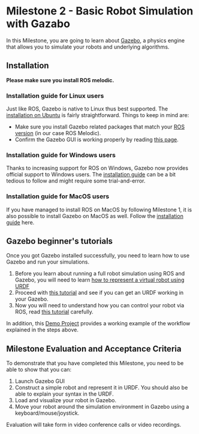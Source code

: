 # Milestone 2 - Basic Robot Simulation with Gazabo

In this Milestone, you are going to learn about [Gazebo](http://gazebosim.org/), a physics engine that allows you to simulate your robots and underlying algorithms. 

## Installation

**Please make sure you install ROS melodic.**

### Installation guide for Linux users

Just like ROS, Gazebo is native to Linux thus best supported. The [installation on Ubuntu](http://gazebosim.org/tutorials?tut=install_ubuntu&cat=install) is fairly straightforward.
Things to keep in mind are:
* Make sure you install Gazebo related packages that match your [ROS version](http://gazebosim.org/tutorials/?tut=ros_wrapper_versions) (in our case ROS Melodic).
* Confirm the Gazebo GUI is working properly by reading [this page](http://gazebosim.org/tutorials?cat=guided_b&tut=guided_b2).

### Installation guide for Windows users

Thanks to increasing support for ROS on Windows, Gazebo now provides official support to Windows users. The [installation guide](http://gazebosim.org/tutorials?tut=install_on_windows&cat=install) can be a bit tedious to follow and might require some trial-and-error. 

### Installation guide for MacOS users

If you have managed to install ROS on MacOS by following Milestone 1, it is also possible to install Gazebo on MacOS as well. Follow the [installation guide](http://gazebosim.org/tutorials?tut=install_on_mac&cat=install) here.

## Gazebo beginner's tutorials

Once you got Gazebo installed successfully, you need to learn how to use Gazebo and run your simulations. 
1. Before you learn about running a full robot simulation using ROS and Gazebo, you will need to learn [how to represent a virtual robot using URDF](https://wiki.ros.org/urdf/Tutorials)
2. Proceed with [this tutorial](http://gazebosim.org/tutorials/?tut=ros_urdf) and see if you can get an URDF working in your Gazebo. 
3. Now you will need to understand how you can control your robot via ROS, read [this tutorial](http://gazebosim.org/tutorials/?tut=ros_control) carefully.

In addition, this [Demo Project](https://github.com/ros-simulation/gazebo_ros_demos) provides a working example of the workflow explained in the steps above. 

## Milestone Evaluation and Acceptance Criteria

To demonstrate that you have completed this Milestone, you need to be able to show that you can:
1. Launch Gazebo GUI
2. Construct a simple robot and represent it in URDF. You should also be able to explain your syntax in the URDF.
3. Load and visualize your robot in Gazebo.
4. Move your robot around the simulation environment in Gazebo using a keyboard/mouse/joystick. 

Evaluation will take form in video conference calls or video recordings. 